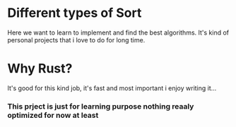 # Different types of Sort
Here we want to learn to implement and find the best algorithms. It's kind of personal projects that i love to do for long time.
# Why Rust?
It's good for this kind job, it's fast and most important i enjoy writing it...

### This prject is just for  learning purpose nothing reaaly optimized for now at least
